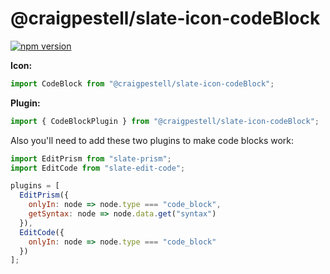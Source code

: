 # @craigpestell/slate-icon-codeBlock

[![npm version](https://badge.fury.io/js/%40canner%2Fslate-icon-codeBlock.svg)](https://badge.fury.io/js/%40canner%2Fslate-icon-codeBlock)

**Icon:**

```js
import CodeBlock from "@craigpestell/slate-icon-codeBlock";
```

**Plugin:**

```js
import { CodeBlockPlugin } from "@craigpestell/slate-icon-codeBlock";
```

Also you'll need to add these two plugins to make code blocks work:

```js
import EditPrism from "slate-prism";
import EditCode from "slate-edit-code";

plugins = [
  EditPrism({
    onlyIn: node => node.type === "code_block",
    getSyntax: node => node.data.get("syntax")
  }),
  EditCode({
    onlyIn: node => node.type === "code_block"
  })
];
```
